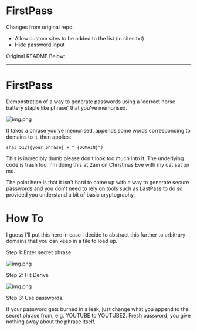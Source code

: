 # FirstPass

Changes from original repo:

- Allow custom sites to be added to the list (in sites.txt)
- Hide password input

Original README Below:

---

# FirstPass

Demonstration of a way to generate passwords using a 'correct horse battery staple like phrase' that you've memorised.

![img.png](images/theres_always_an_xkcd.png)

It takes a phrase you've memorised, appends some words corresponding to domains to it, then applies:

```
sha3_512({your_phrase} + " {DOMAIN}")
```

This is incredibly dumb please don't look too much into it. The underlying code is trash too, I'm doing this at 2am on Christmas Eve with my cat sat on me.

The point here is that it isn't hard to come up with a way to generate secure passwords and you don't need to rely on tools such as LastPass to do so provided you understand a bit of basic cryptography.

# How To

I guess I'll put this here in case I decide to abstract this further to arbitrary domains that you can keep in a file to load up.

Step 1: Enter secret phrase

![img.png](images/1.PNG)

Step 2: Hit Derive

![img.png](images/2.PNG)

Step 3: Use passwords.

If your password gets burned in a leak, just change what you append to the secret phrase from, e.g. YOUTUBE to YOUTUBE2. Fresh password, you give nothing away about the phrase itself.
